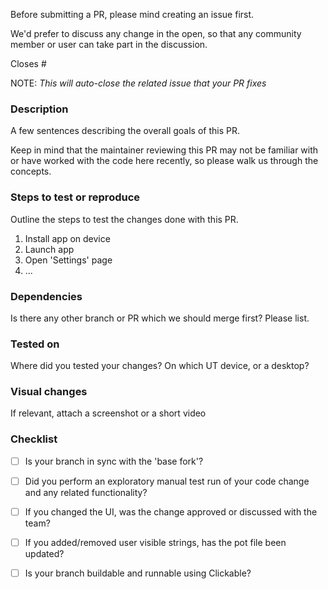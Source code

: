 Before submitting a PR, please mind creating an issue first.

We'd prefer to discuss any change in the open, so that any community member or user can take part in the discussion.

Closes #<issue-number>

NOTE: _This will auto-close the related issue that your PR fixes_

### Description ###

A few sentences describing the overall goals of this PR.
  
Keep in mind that the maintainer reviewing this PR may not be familiar with or have worked with the code here recently, so please walk us through the concepts.

### Steps to test or reproduce ###

  Outline the steps to test the changes done with this PR.
  
  1. Install app on device
  2. Launch app
  3. Open 'Settings' page
  4. ...

### Dependencies ###

  Is there any other branch or PR which we should merge first? Please list.
  
### Tested on ###

  Where did you tested your changes? On which UT device, or a desktop?

### Visual changes ###

  If relevant, attach a screenshot or a short video

### Checklist ###
  
- [ ] Is your branch in sync with the 'base fork'?

- [ ] Did you perform an exploratory manual test run of your code change and any related functionality?

- [ ] If you changed the UI, was the change approved or discussed with the team?

- [ ] If you added/removed user visible strings, has the pot file been updated?

- [ ] Is your branch buildable and runnable using Clickable?


